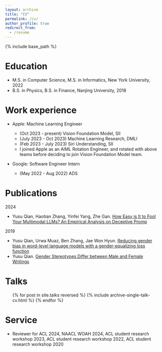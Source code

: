 ```yaml
---
layout: archive
title: "CV"
permalink: /cv/
author_profile: true
redirect_from:
  - /resume
---
```


{% include base_path %}

Education
======
* M.S. in Computer Science, M.S. in Informatics, New York University, 2022
* B.S. in Physics, B.S. in Finance, Nanjing University, 2018

Work experience
======
* Apple: Machine Learning Engineer
  * (Oct 2023 - present) Vision Foundation Model, SII
  * (July 2023 - Oct 2023) Machine Learning Research, DMLI
  * (Feb 2023 - July 2023) Siri Understanding, SII
  * I joined Apple as an AIML Rotation Engineer, and rotated with above teams before deciding to join Vision Foundation Model team. 

* Google: Software Engineer Intern
  * (May 2022 - Aug 2022) ADS

Publications
======
2024
* Yusu Qian, Haotian Zhang, Yinfei Yang, Zhe Gan. [How Easy is It to Fool Your Multimodal LLMs? An
Empirical Analysis on Deceptive Promp](https://arxiv.org/pdf/2402.13220.pdf)

2019
* Yusu Qian, Urwa Muaz, Ben Zhang, Jae Won Hyun. [Reducing gender bias in word-level language models with a gender-equalizing loss function](https://aclanthology.org/P19-2031.pdf)
* Yusu Qian. [Gender Stereotypes Differ between Male and Female Writings](https://aclanthology.org/P19-2007.pdf)
  
Talks
======
  <ul>{% for post in site.talks reversed %}
    {% include archive-single-talk-cv.html  %}
  {% endfor %}</ul>
  
Service
======
* Reviewer for ACL 2024, NAACL WOAH 2024, ACL student research workshop 2023, ACL student research workshop 2022, ACL student research workshop 2020 
